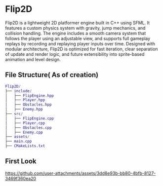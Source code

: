 # Flip2D
Flip2D is a lightweight 2D platformer engine built in C++ using SFML. It features a custom physics system with gravity, jump mechanics, and collision handling. The engine includes a smooth camera system that follows the player using an adjustable view, and supports full gameplay replays by recording and replaying player inputs over time. Designed with modular architecture, Flip2D is optimized for fast iteration, clear separation of update and render logic, and future extensibility into sprite-based animation and level design.

## File Structure( As of creation)
```m
Flip2D/
├── include/
│   ├── FlipEngine.hpp
│   ├── Player.hpp
│   ├── Obstacles.hpp
│   ├── Enemy.hpp
├── src/
│   ├── FlipEngine.cpp
│   ├── Player.cpp
│   ├── Obstacles.cpp
│   ├── Enemy.cpp
├── assets/            
├── main.cpp
├── CMakeLists.txt    
```

## First Look
https://github.com/user-attachments/assets/3dd8e93b-bb80-4bfb-8127-3469f360ea20
